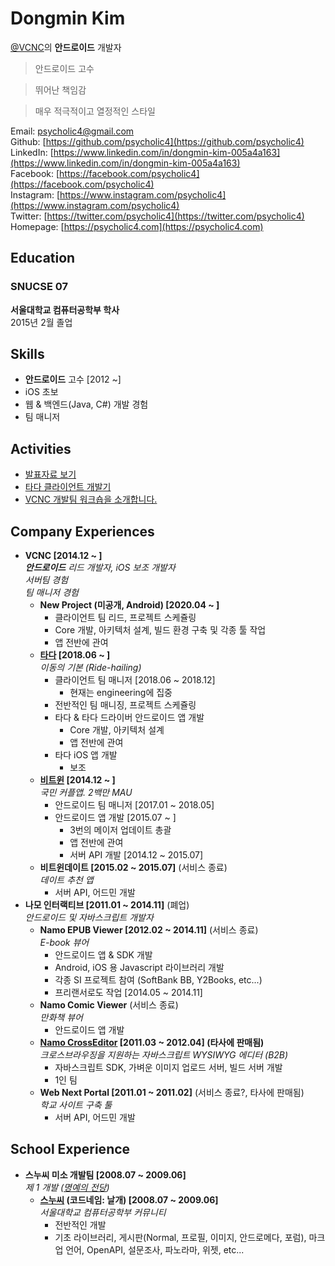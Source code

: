 # Dongmin Kim

[@VCNC](https://between.us/about)의 **안드로이드** 개발자 

> 안드로이드 고수

> 뛰어난 책임감

> 매우 적극적이고 열정적인 스타일

Email: [psycholic4@gmail.com](mailto:psycholic4@gmail.com)  
Github: [https://github.com/psycholic4](https://github.com/psycholic4)  
LinkedIn: [https://www.linkedin.com/in/dongmin-kim-005a4a163](https://www.linkedin.com/in/dongmin-kim-005a4a163)    
Facebook: [https://facebook.com/psycholic4](https://facebook.com/psycholic4)  
Instagram: [https://www.instagram.com/psycholic4](https://www.instagram.com/psycholic4)    
Twitter: [https://twitter.com/psycholic4](https://twitter.com/psycholic4)  
Homepage: [https://psycholic4.com](https://psycholic4.com)

## Education

### SNUCSE 07
**서울대학교 컴퓨터공학부 학사**  
2015년 2월 졸업

## Skills

- **안드로이드** 고수 [2012 ~]
- iOS 초보
- 웹 & 백엔드(Java, C#) 개발 경험
- 팀 매니저

## Activities

- [발표자료 보기](https://psycholic4.com/presentations/)
- [타다 클라이언트 개발기](http://engineering.vcnc.co.kr/2019/05/tada-client-development/)
- [VCNC 개발팀 워크숍을 소개합니다.](http://engineering.vcnc.co.kr/2019/01/vcnc-workshop-for-developers/)

## Company Experiences

- **VCNC [2014.12 ~ ]**  
***안드로이드** 리드 개발자, iOS 보조 개발자*  
*서버팀 경험*  
*팀 매니저 경험*  
  - **New Project (미공개, Android) [2020.04 ~ ]**
    - 클라이언트 팀 리드, 프로젝트 스케쥴링
    - Core 개발, 아키텍처 설계, 빌드 환경 구축 및 각종 툴 작업
    - 앱 전반에 관여
  - **[타다](https://tadatada.com) [2018.06 ~ ]**  
  *이동의 기본 (Ride-hailing)*
    - 클라이언트 팀 매니저 [2018.06 ~ 2018.12]
      - 현재는 engineering에 집중
    - 전반적인 팀 매니징, 프로젝트 스케쥴링
    - 타다 & 타다 드라이버 안드로이드 앱 개발
      - Core 개발, 아키텍처 설계
      - 앱 전반에 관여
    - 타다 iOS 앱 개발
      - 보조
  - **[비트윈](https://between.us) [2014.12 ~ ]**  
  *국민 커플앱. 2백만 MAU*
    - 안드로이드 팀 매니저 [2017.01 ~ 2018.05]
    - 안드로이드 앱 개발 [2015.07 ~ ]
      - 3번의 메이저 업데이트 총괄
      - 앱 전반에 관여
      - 서버 API 개발 [2014.12 ~ 2015.07]
  - **비트윈데이트 [2015.02 ~ 2015.07]** (서비스 종료)  
  *데이트 추천 앱*
    - 서버 API, 어드민 개발
- **나모 인터랙티브 [2011.01 ~ 2014.11]** (폐업)  
*안드로이드 및 자바스크립트 개발자*
  - **Namo EPUB Viewer [2012.02 ~ 2014.11]** (서비스 종료)  
  *E-book 뷰어*
    - 안드로이드 앱 & SDK 개발
    - Android, iOS 용 Javascript 라이브러리 개발
    - 각종 SI 프로젝트 참여 (SoftBank BB, Y2Books, etc...)
    - 프리랜서로도 작업 [2014.05 ~ 2014.11]
  - **Namo Comic Viewer** (서비스 종료)  
  *만화책 뷰어*
    - 안드로이드 앱 개발
  - **[Namo CrossEditor](https://www.namoeditor.co.kr/cross-editor-summary/) [2011.03 ~ 2012.04] (타사에 판매됨)**  
  *크로스브라우징을 지원하는 자바스크립트 WYSIWYG 에디터 (B2B)*  
    - 자바스크립트 SDK, 가벼운 이미지 업로드 서버, 빌드 서버 개발
    - 1인 팀
  - **Web Next Portal [2011.01 ~ 2011.02]** (서비스 종료?, 타사에 판매됨)  
  *학교 사이트 구축 툴*
    - 서버 API, 어드민 개발

## School Experience

- **스누씨 미소 개발팀 [2008.07 ~ 2009.06]**  
*제 1 개발 ([명예의 전당](http://old.snucse.org/HallOfFame/boa.html))*
  - **[스누씨](http://old.snucse.org) (코드네임: 날개) [2008.07 ~ 2009.06]**  
  *서울대학교 컴퓨터공학부 커뮤니티*
    - 전반적인 개발
    - 기초 라이브러리, 게시판(Normal, 프로필, 이미지, 안드로메다, 포럼), 마크업 언어, OpenAPI, 설문조사, 파노라마, 위젯, etc...
